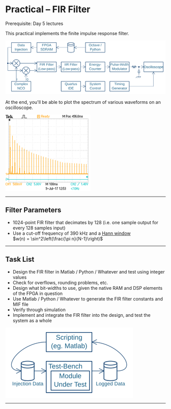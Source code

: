 # Practical &ndash; FIR Filter

Prerequisite: Day 5 lectures

This practical implements the finite impulse response filter.

![Full Block Diagram](FIR_Filter/SpectrumAnalyser.svg)

At the end, you'll be able to plot the spectrum
of various waveforms on an oscilloscope.

![60 kHz Square Spectrum](FIR_Filter/Spectrum_60_kHz_Square.png)

--------------------------------------------------------------------------------

## Filter Parameters

- 1024-point FIR filter that decimates by 128 (i.e. one sample output for every 128&nbsp;samples input)
- Use a cut-off frequency of 390&nbsp;kHz and a [Hann window](https://en.wikipedia.org/wiki/Window\_function\#Hann\_window)<br/>$w(n) = \sin^2\left(\frac{\pi n}{N-1}\right)$

--------------------------------------------------------------------------------

## Task List

- Design the FIR filter in Matlab / Python / Whatever and test using integer values
- Check for overflows, rounding problems, etc.
- Design what bit-widths to use, given the native RAM and DSP elements of the FPGA in question
- Use Matlab / Python / Whatever to generate the FIR filter constants and MIF file
- Verify through simulation
- Implement and integrate the FIR filter into the design, and test the system as a whole

![Simulation](FIR_Filter/Simulation.svg)

--------------------------------------------------------------------------------

